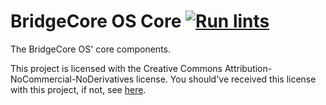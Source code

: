 # BridgeCore OS Core [![Run lints](https://github.com/BridgeCore-OS/Cardboard/actions/workflows/run_lints.yml/badge.svg)](https://github.com/BridgeCore-OS/Cardboard/actions/workflows/run_lints.yml)

The BridgeCore OS' core components.

This project is licensed with the Creative Commons Attribution-NoCommercial-NoDerivatives license. You should've
received this license with this project, if not, see [here](https://creativecommons.org/licenses/by-nc-nd/4.0/).
